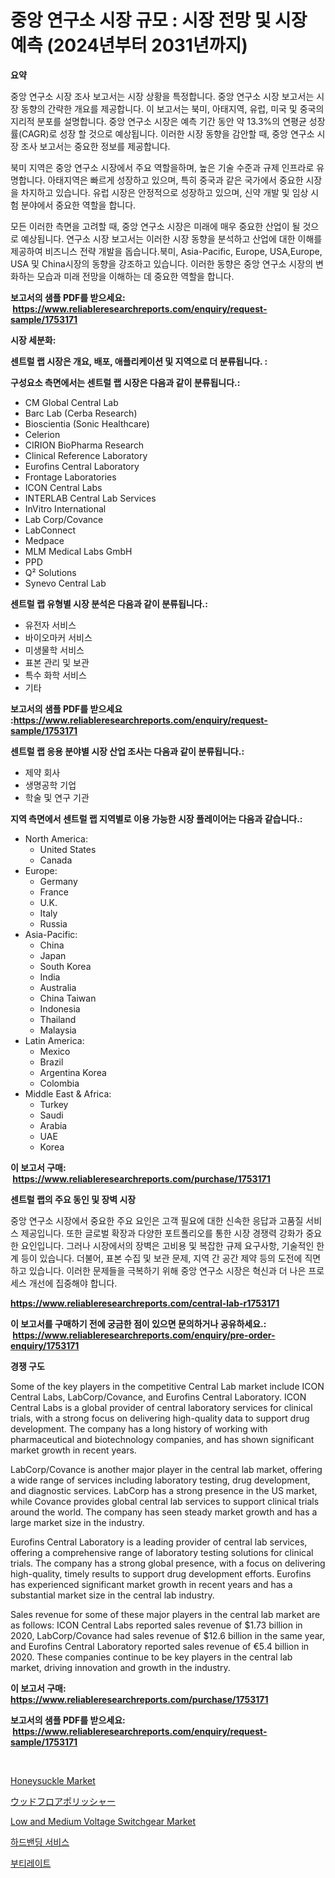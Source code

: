 <p><h1>중앙 연구소 시장 규모 : 시장 전망 및 시장 예측 (2024년부터 2031년까지)</h1></p><p><strong>요약</strong></p>
<p><p>중앙 연구소 시장 조사 보고서는 시장 상황을 특정합니다. 중앙 연구소 시장 보고서는 시장 동향의 간략한 개요를 제공합니다. 이 보고서는 북미, 아태지역, 유럽, 미국 및 중국의 지리적 분포를 설명합니다. 중앙 연구소 시장은 예측 기간 동안 약 13.3%의 연평균 성장률(CAGR)로 성장 할 것으로 예상됩니다. 이러한 시장 동향을 감안할 때, 중앙 연구소 시장 조사 보고서는 중요한 정보를 제공합니다.</p><p>북미 지역은 중앙 연구소 시장에서 주요 역할을하며, 높은 기술 수준과 규제 인프라로 유명합니다. 아태지역은 빠르게 성장하고 있으며, 특히 중국과 같은 국가에서 중요한 시장을 차지하고 있습니다. 유럽 시장은 안정적으로 성장하고 있으며, 신약 개발 및 임상 시험 분야에서 중요한 역할을 합니다.</p><p>모든 이러한 측면을 고려할 때, 중앙 연구소 시장은 미래에 매우 중요한 산업이 될 것으로 예상됩니다. 연구소 시장 보고서는 이러한 시장 동향을 분석하고 산업에 대한 이해를 제공하여 비즈니스 전략 개발을 돕습니다.북미, Asia-Pacific, Europe, USA,Europe, USA 및 China시장의 동향을 강조하고 있습니다. 이러한 동향은 중앙 연구소 시장의 변화하는 모습과 미래 전망을 이해하는 데 중요한 역할을 합니다.</p></p>
<p><strong>보고서의 샘플 PDF를 받으세요: &nbsp;<a href="https://www.reliableresearchreports.com/enquiry/request-sample/1753171">https://www.reliableresearchreports.com/enquiry/request-sample/1753171</a></strong></p>
<p><strong>시장 세분화:</strong></p>
<p><strong> 센트럴 랩 시장은 개요, 배포, 애플리케이션 및 지역으로 더 분류됩니다. :</strong></p>
<p><strong>구성요소 측면에서는 센트럴 랩 시장은 다음과 같이 분류됩니다.:</strong></p>
<p><ul><li>CM Global Central Lab</li><li>Barc Lab (Cerba Research)</li><li>Bioscientia (Sonic Healthcare)</li><li>Celerion</li><li>CIRION BioPharma Research</li><li>Clinical Reference Laboratory</li><li>Eurofins Central Laboratory</li><li>Frontage Laboratories</li><li>ICON Central Labs</li><li>INTERLAB Central Lab Services</li><li>InVitro International</li><li>Lab Corp/Covance</li><li>LabConnect</li><li>Medpace</li><li>MLM Medical Labs GmbH</li><li>PPD</li><li>Q² Solutions</li><li>Synevo Central Lab</li></ul></p>
<p><strong> 센트럴 랩 유형별 시장 분석은 다음과 같이 분류됩니다.:</strong></p>
<p><ul><li>유전자 서비스</li><li>바이오마커 서비스</li><li>미생물학 서비스</li><li>표본 관리 및 보관</li><li>특수 화학 서비스</li><li>기타</li></ul></p>
<p><strong>보고서의 샘플 PDF를 받으세요 :<a href="https://www.reliableresearchreports.com/enquiry/request-sample/1753171">https://www.reliableresearchreports.com/enquiry/request-sample/1753171</a></strong></p>
<p><strong> 센트럴 랩 응용 분야별 시장 산업 조사는 다음과 같이 분류됩니다.:</strong></p>
<p><ul><li>제약 회사</li><li>생명공학 기업</li><li>학술 및 연구 기관</li></ul></p>
<p><strong>지역 측면에서 센트럴 랩 지역별로 이용 가능한 시장 플레이어는 다음과 같습니다.:</strong></p>
<p><ul>
    <li>
        North America:
        <ul>
            <li>United States</li>
            <li>Canada</li>
        </ul>
    </li>
    <li>
        Europe:
        <ul>
            <li>Germany</li>
            <li>France</li>
            <li>U.K.</li>
            <li>Italy</li>
            <li>Russia</li>
        </ul>
    </li>
    <li>
        Asia-Pacific:
        <ul>
            <li>China</li>
            <li>Japan</li>
            <li>South Korea</li>
            <li>India</li>
            <li>Australia</li>
            <li>China Taiwan</li>
            <li>Indonesia</li>
            <li>Thailand</li>
            <li>Malaysia</li>
        </ul>
    </li>
    <li>
        Latin America:
        <ul>
            <li>Mexico</li>
            <li>Brazil</li>
            <li>Argentina Korea</li>
            <li>Colombia</li>
        </ul>
    </li>
    <li>
        Middle East & Africa:
        <ul>
            <li>Turkey</li>
            <li>Saudi</li>
            <li>Arabia</li>
            <li>UAE</li>
            <li>Korea</li>
        </ul>
    </li>
    </ul></p>
<p><strong>이 보고서 구매: &nbsp;<a href="https://www.reliableresearchreports.com/purchase/1753171">https://www.reliableresearchreports.com/purchase/1753171</a></strong></p>
<p><strong>센트럴 랩의 주요 동인 및 장벽 시장</strong></p>
<p><p>중앙 연구소 시장에서 중요한 주요 요인은 고객 필요에 대한 신속한 응답과 고품질 서비스 제공입니다. 또한 글로벌 확장과 다양한 포트폴리오를 통한 시장 경쟁력 강화가 중요한 요인입니다. 그러나 시장에서의 장벽은 고비용 및 복잡한 규제 요구사항, 기술적인 한계 등이 있습니다. 더불어, 표본 수집 및 보관 문제, 지역 간 공간 제약 등의 도전에 직면하고 있습니다. 이러한 문제들을 극복하기 위해 중앙 연구소 시장은 혁신과 더 나은 프로세스 개선에 집중해야 합니다.</p></p>
<p><strong><a href="https://www.reliableresearchreports.com/central-lab-r1753171">https://www.reliableresearchreports.com/central-lab-r1753171</a></strong></p>
<p><strong>이 보고서를 구매하기 전에 궁금한 점이 있으면 문의하거나 공유하세요.: &nbsp;<a href="https://www.reliableresearchreports.com/enquiry/pre-order-enquiry/1753171">https://www.reliableresearchreports.com/enquiry/pre-order-enquiry/1753171</a></strong></p>
<p><strong>경쟁 구도</strong></p>
<p><p>Some of the key players in the competitive Central Lab market include ICON Central Labs, LabCorp/Covance, and Eurofins Central Laboratory. ICON Central Labs is a global provider of central laboratory services for clinical trials, with a strong focus on delivering high-quality data to support drug development. The company has a long history of working with pharmaceutical and biotechnology companies, and has shown significant market growth in recent years.</p><p>LabCorp/Covance is another major player in the central lab market, offering a wide range of services including laboratory testing, drug development, and diagnostic services. LabCorp has a strong presence in the US market, while Covance provides global central lab services to support clinical trials around the world. The company has seen steady market growth and has a large market size in the industry.</p><p>Eurofins Central Laboratory is a leading provider of central lab services, offering a comprehensive range of laboratory testing solutions for clinical trials. The company has a strong global presence, with a focus on delivering high-quality, timely results to support drug development efforts. Eurofins has experienced significant market growth in recent years and has a substantial market size in the central lab industry.</p><p>Sales revenue for some of these major players in the central lab market are as follows: ICON Central Labs reported sales revenue of $1.73 billion in 2020, LabCorp/Covance had sales revenue of $12.6 billion in the same year, and Eurofins Central Laboratory reported sales revenue of €5.4 billion in 2020. These companies continue to be key players in the central lab market, driving innovation and growth in the industry.</p></p>
<p><strong>이 보고서 구매: &nbsp; <a href="https://www.reliableresearchreports.com/purchase/1753171">https://www.reliableresearchreports.com/purchase/1753171</a></strong></p>
<p><strong>보고서의 샘플 PDF를 받으세요: &nbsp;<a href="https://www.reliableresearchreports.com/enquiry/request-sample/1753171">https://www.reliableresearchreports.com/enquiry/request-sample/1753171</a></strong><strong></strong></p>
<p>&nbsp;</p>
<p><p><a href="https://issuu.com/reportprime-2/docs/honeysuckle-market-size-2030.pptx">Honeysuckle Market</a></p><p><a href="https://github.com/MosesSpinka1914/Market-Research-Report-List-1/blob/main/886291328429.md">ウッドフロアポリッシャー</a></p><p><a href="https://github.com/globismark/Market-Research-Report-List-2/blob/main/low-and-medium-voltage-switchgear-market.md">Low and Medium Voltage Switchgear Market</a></p><p><a href="https://github.com/Tristiarton768456/Market-Research-Report-List-1/blob/main/978020725868.md">하드밴딩 서비스</a></p><p><a href="https://github.com/vsoq0zknh59/Market-Research-Report-List-1/blob/main/565276525867.md">부티레이트</a></p></p>